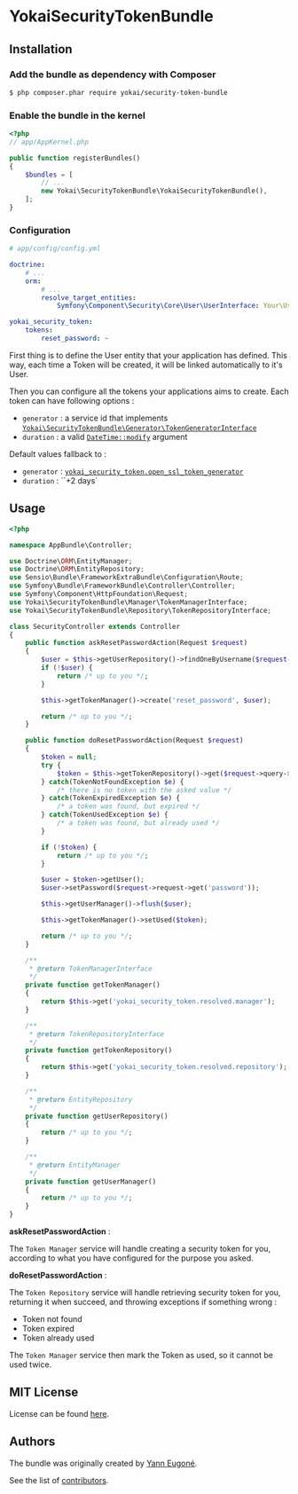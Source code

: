 YokaiSecurityTokenBundle
========================

Installation
------------

### Add the bundle as dependency with Composer

``` bash
$ php composer.phar require yokai/security-token-bundle
```

### Enable the bundle in the kernel

``` php
<?php
// app/AppKernel.php

public function registerBundles()
{
    $bundles = [
        // ...
        new Yokai\SecurityTokenBundle\YokaiSecurityTokenBundle(),
    ];
}
```


### Configuration

``` yaml
# app/config/config.yml

doctrine:
    # ...
    orm:
        # ...
        resolve_target_entities:
            Symfony\Component\Security\Core\User\UserInterface: Your\User\Entity\Class\Name

yokai_security_token:
    tokens:
        reset_password: ~
```

First thing is to define the User entity that your application has defined.
This way, each time a Token will be created, it will be linked automatically to it's User.

Then you can configure all the tokens your applications aims to create.
Each token can have following options :

- `generator` : a service id that implements [`Yokai\SecurityTokenBundle\Generator\TokenGeneratorInterface`](Generator/TokenGeneratorInterface)
- `duration` : a valid [`DateTime::modify`](php.net/manual/datetime.modify.php) argument

Default values fallback to :

- `generator` : [`yokai_security_token.open_ssl_token_generator`](Generator/OpenSslTokenGenerator)
- `duration` : ``+2 days`


Usage
-----

``` php
<?php

namespace AppBundle\Controller;

use Doctrine\ORM\EntityManager;
use Doctrine\ORM\EntityRepository;
use Sensio\Bundle\FrameworkExtraBundle\Configuration\Route;
use Symfony\Bundle\FrameworkBundle\Controller\Controller;
use Symfony\Component\HttpFoundation\Request;
use Yokai\SecurityTokenBundle\Manager\TokenManagerInterface;
use Yokai\SecurityTokenBundle\Repository\TokenRepositoryInterface;

class SecurityController extends Controller
{
    public function askResetPasswordAction(Request $request)
    {
        $user = $this->getUserRepository()->findOneByUsername($request->request->get('username'));
        if (!$user) {
            return /* up to you */;
        }

        $this->getTokenManager()->create('reset_password', $user);

        return /* up to you */;
    }

    public function doResetPasswordAction(Request $request)
    {
        $token = null;
        try {
            $token = $this->getTokenRepository()->get($request->query->get('token'));
        } catch(TokenNotFoundException $e) {
            /* there is no token with the asked value */
        } catch(TokenExpiredException $e) {
            /* a token was found, but expired */
        } catch(TokenUsedException $e) {
            /* a token was found, but already used */
        }

        if (!$token) {
            return /* up to you */;
        }

        $user = $token->getUser();
        $user->setPassword($request->request->get('password'));

        $this->getUserManager()->flush($user);

        $this->getTokenManager()->setUsed($token);

        return /* up to you */;
    }

    /**
     * @return TokenManagerInterface
     */
    private function getTokenManager()
    {
        return $this->get('yokai_security_token.resolved.manager');
    }

    /**
     * @return TokenRepositoryInterface
     */
    private function getTokenRepository()
    {
        return $this->get('yokai_security_token.resolved.repository');
    }

    /**
     * @return EntityRepository
     */
    private function getUserRepository()
    {
        return /* up to you */;
    }

    /**
     * @return EntityManager
     */
    private function getUserManager()
    {
        return /* up to you */;
    }
}
```

**askResetPasswordAction** :

The `Token Manager` service will handle creating a security token for you,
according to what you have configured for the purpose you asked.


**doResetPasswordAction** :

The `Token Repository` service will handle retrieving security token for you,
returning it when succeed, and throwing exceptions if something wrong :

- Token not found
- Token expired
- Token already used

The `Token Manager` service then mark the Token as used, so it cannot be used twice.


MIT License
-----------

License can be found [here](https://github.com/yokai-php/security-token-bundle/blob/master/LICENSE).


Authors
-------

The bundle was originally created by [Yann Eugoné](https://github.com/yann-eugone).

See the list of [contributors](https://github.com/yokai-php/security-token-bundle/contributors).

